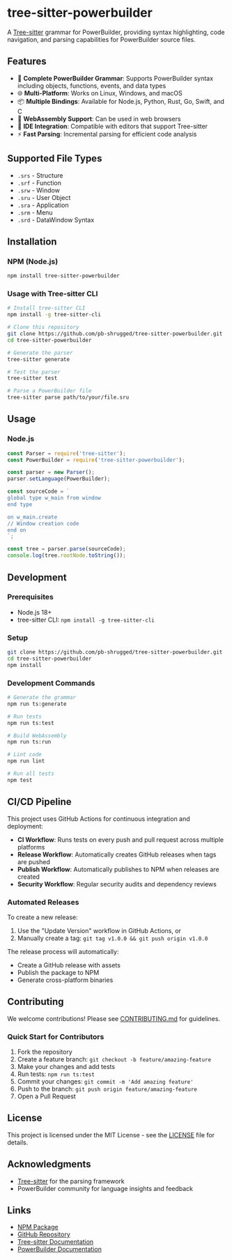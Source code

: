 # tree-sitter-powerbuilder

A [Tree-sitter](https://tree-sitter.github.io/tree-sitter/) grammar for PowerBuilder, providing syntax highlighting, code navigation, and parsing capabilities for PowerBuilder source files.

## Features

- 🎯 **Complete PowerBuilder Grammar**: Supports PowerBuilder syntax including objects, functions, events, and data types
- 🌐 **Multi-Platform**: Works on Linux, Windows, and macOS
- 📦 **Multiple Bindings**: Available for Node.js, Python, Rust, Go, Swift, and C
- 🚀 **WebAssembly Support**: Can be used in web browsers
- 🔧 **IDE Integration**: Compatible with editors that support Tree-sitter
- ⚡ **Fast Parsing**: Incremental parsing for efficient code analysis

## Supported File Types

- `.srs` - Structure
- `.srf` - Function
- `.srw` - Window
- `.sru` - User Object
- `.sra` - Application
- `.srm` - Menu
- `.srd` - DataWindow Syntax

## Installation

### NPM (Node.js)

```bash
npm install tree-sitter-powerbuilder
```

### Usage with Tree-sitter CLI

```bash
# Install tree-sitter CLI
npm install -g tree-sitter-cli

# Clone this repository
git clone https://github.com/pb-shrugged/tree-sitter-powerbuilder.git
cd tree-sitter-powerbuilder

# Generate the parser
tree-sitter generate

# Test the parser
tree-sitter test

# Parse a PowerBuilder file
tree-sitter parse path/to/your/file.sru
```

## Usage

### Node.js

```javascript
const Parser = require('tree-sitter');
const PowerBuilder = require('tree-sitter-powerbuilder');

const parser = new Parser();
parser.setLanguage(PowerBuilder);

const sourceCode = `
global type w_main from window
end type

on w_main.create
// Window creation code
end on
`;

const tree = parser.parse(sourceCode);
console.log(tree.rootNode.toString());
```

## Development

### Prerequisites

- Node.js 18+
- tree-sitter CLI: `npm install -g tree-sitter-cli`

### Setup

```bash
git clone https://github.com/pb-shrugged/tree-sitter-powerbuilder.git
cd tree-sitter-powerbuilder
npm install
```

### Development Commands

```bash
# Generate the grammar
npm run ts:generate

# Run tests
npm run ts:test

# Build WebAssembly
npm run ts:run

# Lint code
npm run lint

# Run all tests
npm test
```

## CI/CD Pipeline

This project uses GitHub Actions for continuous integration and deployment:

- **CI Workflow**: Runs tests on every push and pull request across multiple platforms
- **Release Workflow**: Automatically creates GitHub releases when tags are pushed
- **Publish Workflow**: Automatically publishes to NPM when releases are created
- **Security Workflow**: Regular security audits and dependency reviews

### Automated Releases

To create a new release:

1. Use the "Update Version" workflow in GitHub Actions, or
2. Manually create a tag: `git tag v1.0.0 && git push origin v1.0.0`

The release process will automatically:
- Create a GitHub release with assets
- Publish the package to NPM
- Generate cross-platform binaries

## Contributing

We welcome contributions! Please see [CONTRIBUTING.md](CONTRIBUTING.md) for guidelines.

### Quick Start for Contributors

1. Fork the repository
2. Create a feature branch: `git checkout -b feature/amazing-feature`
3. Make your changes and add tests
4. Run tests: `npm run ts:test`
5. Commit your changes: `git commit -m 'Add amazing feature'`
6. Push to the branch: `git push origin feature/amazing-feature`
7. Open a Pull Request

## License

This project is licensed under the MIT License - see the [LICENSE](LICENSE) file for details.

## Acknowledgments

- [Tree-sitter](https://tree-sitter.github.io/tree-sitter/) for the parsing framework
- PowerBuilder community for language insights and feedback

## Links

- [NPM Package](https://www.npmjs.com/package/tree-sitter-powerbuilder)
- [GitHub Repository](https://github.com/pb-shrugged/tree-sitter-powerbuilder)
- [Tree-sitter Documentation](https://tree-sitter.github.io/tree-sitter/)
- [PowerBuilder Documentation](https://docs.appeon.com/#pb)
